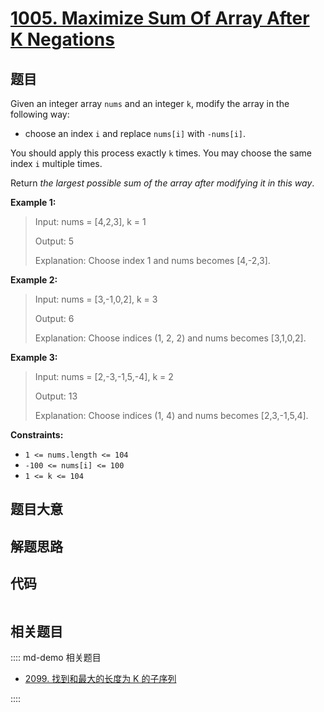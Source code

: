# [1005. Maximize Sum Of Array After K Negations](https://leetcode.com/problems/maximize-sum-of-array-after-k-negations/)

## 题目

Given an integer array `nums` and an integer `k`, modify the array in the
following way:

  * choose an index `i` and replace `nums[i]` with `-nums[i]`.

You should apply this process exactly `k` times. You may choose the same index
`i` multiple times.

Return _the largest possible sum of the array after modifying it in this way_.



**Example 1:**

> Input: nums = [4,2,3], k = 1
> 
> Output: 5
> 
> Explanation: Choose index 1 and nums becomes [4,-2,3].

**Example 2:**

> Input: nums = [3,-1,0,2], k = 3
> 
> Output: 6
> 
> Explanation: Choose indices (1, 2, 2) and nums becomes [3,1,0,2].

**Example 3:**

> Input: nums = [2,-3,-1,5,-4], k = 2
> 
> Output: 13
> 
> Explanation: Choose indices (1, 4) and nums becomes [2,3,-1,5,4].

**Constraints:**

  * `1 <= nums.length <= 104`
  * `-100 <= nums[i] <= 100`
  * `1 <= k <= 104`


## 题目大意

## 解题思路

## 代码

```javascript

```

## 相关题目

:::: md-demo 相关题目
- [2099. 找到和最大的长度为 K 的子序列](https://leetcode.com/problems/find-subsequence-of-length-k-with-the-largest-sum)

::::
